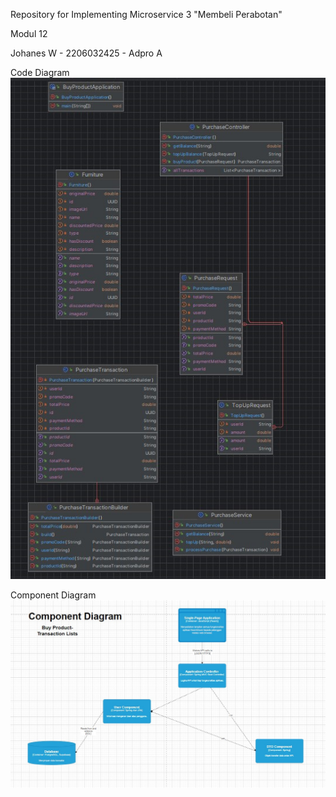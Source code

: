 Repository for Implementing Microservice 3 "Membeli Perabotan"

Modul 12 

Johanes W - 2206032425 - Adpro A

Code Diagram
![img.png](img.png)

Component Diagram 
![img_1.png](img_1.png)